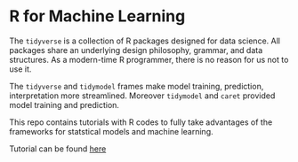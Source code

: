 # R for Machine Learning

The `tidyverse` is a collection of R packages designed for data science. All packages share an underlying design philosophy, grammar, and data structures. As a modern-time R programmer, there is no reason for us not to use it. 

The `tidyverse` and `tidymodel` frames make model training, prediction, interpretation more streamlined. Moreover `tidymodel` and `caret` provided model training and prediction.

This repo contains tutorials with R codes to fully take advantages of the frameworks for statstical models and machine learning. 


Tutorial can be found [here](https://junruidi.github.io/RMachineLearning/R-for-Machine-Learning.html)
